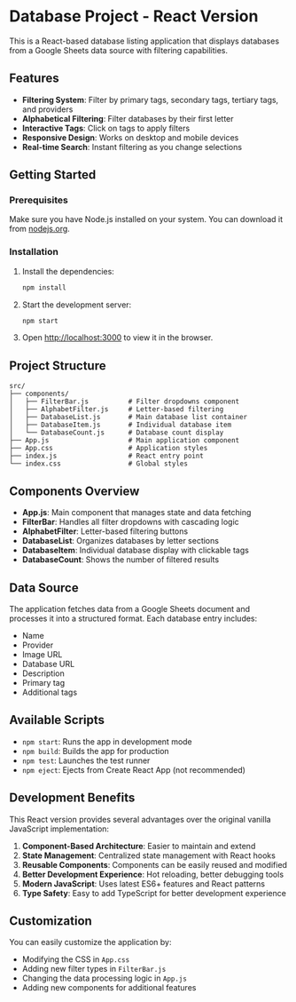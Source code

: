 # Database Project - React Version

This is a React-based database listing application that displays databases from a Google Sheets data source with filtering capabilities.

## Features

- **Filtering System**: Filter by primary tags, secondary tags, tertiary tags, and providers
- **Alphabetical Filtering**: Filter databases by their first letter
- **Interactive Tags**: Click on tags to apply filters
- **Responsive Design**: Works on desktop and mobile devices
- **Real-time Search**: Instant filtering as you change selections

## Getting Started

### Prerequisites

Make sure you have Node.js installed on your system. You can download it from [nodejs.org](https://nodejs.org/).

### Installation

1. Install the dependencies:
   ```bash
   npm install
   ```

2. Start the development server:
   ```bash
   npm start
   ```

3. Open [http://localhost:3000](http://localhost:3000) to view it in the browser.

## Project Structure

```
src/
├── components/
│   ├── FilterBar.js          # Filter dropdowns component
│   ├── AlphabetFilter.js     # Letter-based filtering
│   ├── DatabaseList.js       # Main database list container
│   ├── DatabaseItem.js       # Individual database item
│   └── DatabaseCount.js      # Database count display
├── App.js                    # Main application component
├── App.css                   # Application styles
├── index.js                  # React entry point
└── index.css                 # Global styles
```

## Components Overview

- **App.js**: Main component that manages state and data fetching
- **FilterBar**: Handles all filter dropdowns with cascading logic
- **AlphabetFilter**: Letter-based filtering buttons
- **DatabaseList**: Organizes databases by letter sections
- **DatabaseItem**: Individual database display with clickable tags
- **DatabaseCount**: Shows the number of filtered results

## Data Source

The application fetches data from a Google Sheets document and processes it into a structured format. Each database entry includes:
- Name
- Provider
- Image URL
- Database URL
- Description
- Primary tag
- Additional tags

## Available Scripts

- `npm start`: Runs the app in development mode
- `npm build`: Builds the app for production
- `npm test`: Launches the test runner
- `npm eject`: Ejects from Create React App (not recommended)

## Development Benefits

This React version provides several advantages over the original vanilla JavaScript implementation:

1. **Component-Based Architecture**: Easier to maintain and extend
2. **State Management**: Centralized state management with React hooks
3. **Reusable Components**: Components can be easily reused and modified
4. **Better Development Experience**: Hot reloading, better debugging tools
5. **Modern JavaScript**: Uses latest ES6+ features and React patterns
6. **Type Safety**: Easy to add TypeScript for better development experience

## Customization

You can easily customize the application by:
- Modifying the CSS in `App.css`
- Adding new filter types in `FilterBar.js`
- Changing the data processing logic in `App.js`
- Adding new components for additional features
